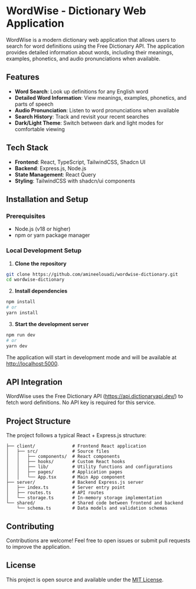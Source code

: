 # WordWise - Dictionary Web Application

WordWise is a modern dictionary web application that allows users to search for word definitions using the Free Dictionary API. The application provides detailed information about words, including their meanings, examples, phonetics, and audio pronunciations when available.

## Features

- **Word Search**: Look up definitions for any English word
- **Detailed Word Information**: View meanings, examples, phonetics, and parts of speech
- **Audio Pronunciation**: Listen to word pronunciations when available
- **Search History**: Track and revisit your recent searches
- **Dark/Light Theme**: Switch between dark and light modes for comfortable viewing

## Tech Stack

- **Frontend**: React, TypeScript, TailwindCSS, Shadcn UI
- **Backend**: Express.js, Node.js
- **State Management**: React Query
- **Styling**: TailwindCSS with shadcn/ui components

## Installation and Setup

### Prerequisites

- Node.js (v18 or higher)
- npm or yarn package manager

### Local Development Setup

1. **Clone the repository**

```bash
git clone https://github.com/amineelouadi/wordwise-dictionary.git
cd wordwise-dictionary
```

2. **Install dependencies**

```bash
npm install
# or
yarn install
```

3. **Start the development server**

```bash
npm run dev
# or
yarn dev
```

The application will start in development mode and will be available at [http://localhost:5000](http://localhost:5000).

## API Integration

WordWise uses the Free Dictionary API (https://api.dictionaryapi.dev/) to fetch word definitions. No API key is required for this service.

## Project Structure

The project follows a typical React + Express.js structure:

```
├── client/              # Frontend React application
│   ├── src/             # Source files
│   │   ├── components/  # React components
│   │   ├── hooks/       # Custom React hooks
│   │   ├── lib/         # Utility functions and configurations
│   │   ├── pages/       # Application pages
│   │   └── App.tsx      # Main App component
├── server/              # Backend Express.js server
│   ├── index.ts         # Server entry point
│   ├── routes.ts        # API routes
│   └── storage.ts       # In-memory storage implementation
└── shared/              # Shared code between frontend and backend
    └── schema.ts        # Data models and validation schemas
```

## Contributing

Contributions are welcome! Feel free to open issues or submit pull requests to improve the application.

## License

This project is open source and available under the [MIT License](LICENSE).
